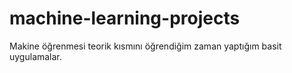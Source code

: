 # machine-learning-projects
Makine öğrenmesi teorik kısmını öğrendiğim zaman yaptığım basit uygulamalar.
